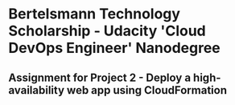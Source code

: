 # Bertelsmann Technology Scholarship - Udacity 'Cloud DevOps Engineer' Nanodegree

## Assignment for Project 2 - Deploy a high-availability web app using CloudFormation

